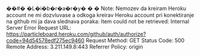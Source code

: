 ��#� �L�i�b�r�a�r�y�
�
�
Note: Nemozev da kreiram Heroku account ne mi dozvluvase 
a odkoga kreirav Heroku account
pri konektiranje na github mi ja dava slednava poraka:
Item could not be retrieved:
Internal Server Error
Request URL: https://particleboard.heroku.com/github/auth/authorize?code=94d54578edf275ec9460
Request Method: GET
Status Code: 500 
Remote Address: 3.211.149.8:443
Referrer Policy: origin
